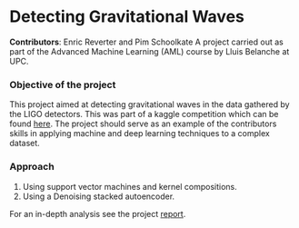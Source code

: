 # Detecting Gravitational Waves

**Contributors**: Enric Reverter and Pim Schoolkate
A project carried out as part of the Advanced Machine Learning (AML) course by Lluis Belanche at UPC. 
 
### Objective of the project
This project aimed at detecting gravitational waves in the data gathered by the LIGO detectors. This was part of a kaggle competition which can be found [here](https://www.kaggle.com/competitions/g2net-detecting-continuous-gravitational-waves). The project should serve as an example of the contributors skills in applying machine and deep learning techniques to a complex dataset.

### Approach
1. Using support vector machines and kernel compositions.
2. Using a Denoising stacked autoencoder.

For an in-depth analysis see the project [report](https://github.com/PimSchoolkateUPC/GravitationalWaves_AML/blob/main/AML-1.pdf).
